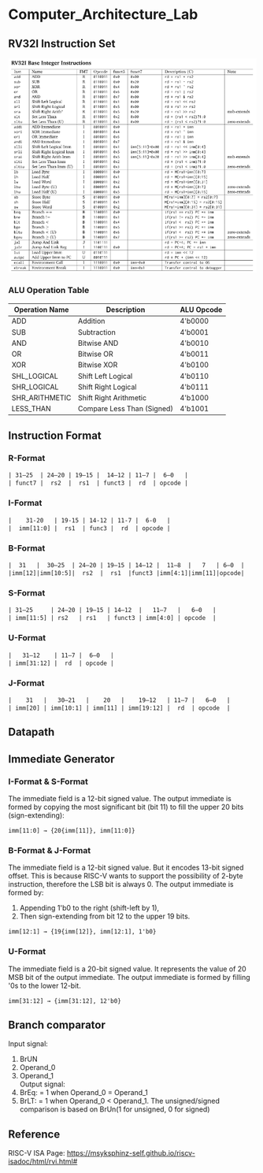 # Computer_Architecture_Lab

## RV32I Instruction Set
![RV32I_Instruction_Set](./docs/images/RV32I_Instruction_Set.png)

### ALU Operation Table

| Operation Name         | Description                  | ALU Opcode  |
|------------------------|------------------------------|-------------|
| ADD                    | Addition                     | 4'b0000     |
| SUB                    | Subtraction                  | 4'b0001     |
| AND                    | Bitwise AND                  | 4'b0010     |
| OR                     | Bitwise OR                   | 4'b0011     |
| XOR                    | Bitwise XOR                  | 4'b0100     |
| SHL_LOGICAL            | Shift Left Logical           | 4'b0110     |
| SHR_LOGICAL            | Shift Right Logical          | 4'b0111     |
| SHR_ARITHMETIC         | Shift Right Arithmetic       | 4'b1000     |
| LESS_THAN              | Compare Less Than (Signed)   | 4'b1001     |


## Instruction Format 

### R-Format
```
| 31–25  | 24–20 | 19–15 |  14–12 | 11–7 |  6–0   |    
| funct7 |  rs2  |  rs1  | funct3 |  rd  | opcode |
```
### I-Format 
```
|    31-20   | 19-15 | 14-12 | 11-7 |  6-0   |   
|  imm[11:0] |  rs1  | func3 |  rd  | opcode |
```
### B-Format    
```
|  31   |  30–25  | 24–20 | 19–15 | 14–12 |  11–8  |   7   | 6–0  |   
|imm[12]|imm[10:5]|  rs2  |  rs1  |funct3 |imm[4:1]|imm[11]|opcode|
```
### S-Format
```
| 31–25     | 24–20 | 19–15 | 14–12  |   11–7   |   6–0   |   
| imm[11:5] | rs2   | rs1   | funct3 | imm[4:0] | opcode  |
```
### U-Format
```
|   31–12    | 11–7 |  6–0   |    
| imm[31:12] |  rd  | opcode |
```

### J-Format
```
|    31   |   30–21   |    20   |    19–12   | 11–7 |   6–0   |  
| imm[20] | imm[10:1] | imm[11] | imm[19:12] |  rd  | opcode  |
```
## Datapath

## Immediate Generator
### I-Format & S-Format
The immediate field is a 12-bit signed value.
The output immediate is formed by copying the most significant bit (bit 11) to fill the upper 20 bits (sign-extending):
```
imm[11:0] → {20{imm[11]}, imm[11:0]}
```
### B-Format & J-Format
The immediate field is a 12-bit signed value. But it encodes 13-bit signed offset. This is because RISC-V wants to support the possibility of 2-byte instruction, therefore the LSB bit is always 0.
The output immediate is formed by:
1. Appending 1'b0 to the right (shift-left by 1),
2. Then sign-extending from bit 12 to the upper 19 bits.
```
imm[12:1] → {19{imm[12]}, imm[12:1], 1'b0}
```
### U-Format
The immediate field is a 20-bit signed value. It represents the value of 20 MSB bit of the output immediate.
The output immediate is formed by filling '0s to the lower 12-bit.
```
imm[31:12] → {imm[31:12], 12'b0}
```
## Branch comparator
Input signal: 
1. BrUN
2. Operand_0
3. Operand_1  
Output signal:
1. BrEq: = 1 when Operand_0 = Operand_1
2. BrLT: = 1 when Operand_0 < Operand_1. The unsigned/signed comparison is based on BrUn(1 for unsigned, 0 for signed) 
## Reference

RISC-V ISA Page: 
https://msyksphinz-self.github.io/riscv-isadoc/html/rvi.html#
